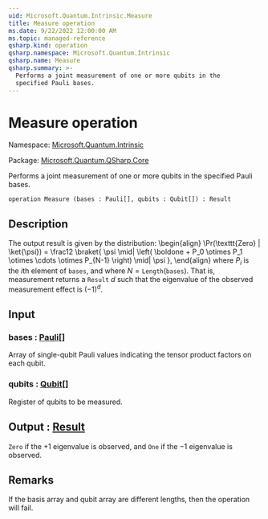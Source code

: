 ```yaml
---
uid: Microsoft.Quantum.Intrinsic.Measure
title: Measure operation
ms.date: 9/22/2022 12:00:00 AM
ms.topic: managed-reference
qsharp.kind: operation
qsharp.namespace: Microsoft.Quantum.Intrinsic
qsharp.name: Measure
qsharp.summary: >-
  Performs a joint measurement of one or more qubits in the
  specified Pauli bases.
---
```


# Measure operation

Namespace: [Microsoft.Quantum.Intrinsic](xref:Microsoft.Quantum.Intrinsic)

Package: [Microsoft.Quantum.QSharp.Core](https://nuget.org/packages/Microsoft.Quantum.QSharp.Core)


Performs a joint measurement of one or more qubits in thespecified Pauli bases.

```qsharp
operation Measure (bases : Pauli[], qubits : Qubit[]) : Result
```


## Description

The output result is given by the distribution:\begin{align}\Pr(\texttt{Zero} | \ket{\psi}) =\frac12 \braket{\psi \mid|\left(\boldone + P_0 \otimes P_1 \otimes \cdots \otimes P_{N-1}\right) \mid|\psi},\end{align}where $P_i$ is the $i$th element of `bases`, and where$N = \texttt{Length}(\texttt{bases})$.That is, measurement returns a `Result` $d$ such that the eigenvalue of theobserved measurement effect is $(-1)^d$.

## Input

### bases : [Pauli](xref:microsoft.quantum.qsharp.valueliterals#pauli-literals)[]

Array of single-qubit Pauli values indicating the tensor productfactors on each qubit.


### qubits : [Qubit](xref:microsoft.quantum.qsharp.valueliterals#qubit-literals)[]

Register of qubits to be measured.



## Output : [Result](xref:microsoft.quantum.qsharp.valueliterals#result-literal)

`Zero` if the $+1$ eigenvalue is observed, and `One` ifthe $-1$ eigenvalue is observed.

## Remarks

If the basis array and qubit array are different lengths, then theoperation will fail.